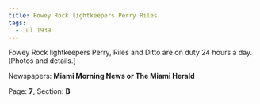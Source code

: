 ```yaml
---  
title: Fowey Rock lightkeepers Perry Riles  
tags:  
  - Jul 1939  
---  
```

  
Fowey Rock lightkeepers Perry, Riles and Ditto are on duty 24 hours a day. [Photos and details.]  
  
Newspapers: **Miami Morning News or The Miami Herald**  
  
Page: **7**, Section: **B** 
